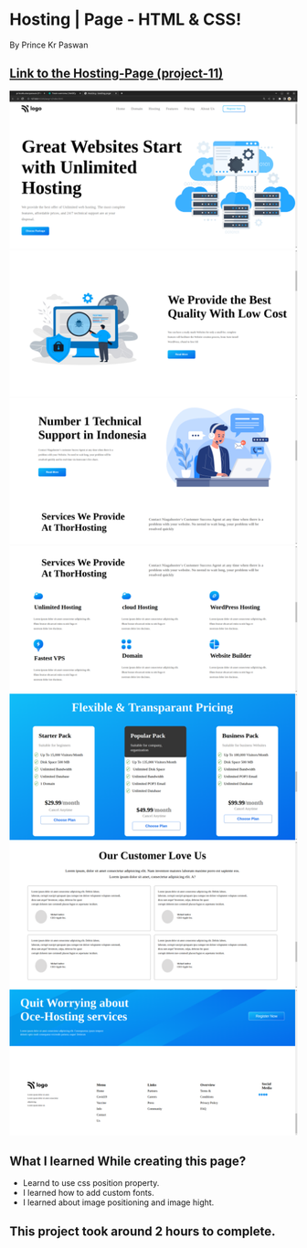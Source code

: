 # Hosting | Page - HTML & CSS!

By Prince Kr Paswan

## [Link to the Hosting-Page (project-11)](https://seo-page.netlify.app/)


![Completed Website](img1.png)
![](img2.png)
![](img3.png)
![](img4.png)
![](img5.png)
![](img6.png)
![](img7.png)


## What I learned While creating this page?

- Learnd to use css position  property.
- I learned how to add custom fonts.
- I learned about image positioning and image hight.

## This project took around 2 hours to complete.
